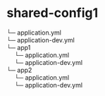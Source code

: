 # shared-config1
 
└─ application.yml<br />
└─ application-dev.yml<br />
└─ app1<br />
&nbsp;&emsp;└─ application.yml<br />
&nbsp;&emsp;└─ application-dev.yml<br />
└─ app2<br />
&nbsp;&emsp;└─ application.yml<br />
&nbsp;&emsp;└─ application-dev.yml<br />
